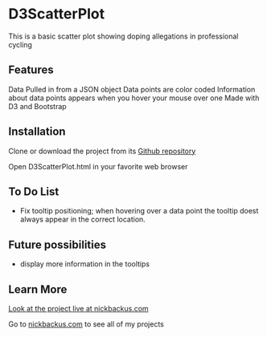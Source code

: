 # D3ScatterPlot
This is a basic scatter plot showing doping allegations in professional cycling

## Features
Data Pulled in from a JSON object
Data points are color coded
Information about data points appears when you hover your mouse over one
Made with D3 and Bootstrap

## Installation 
Clone or download the project from its [Github repository](https://github.com/nickbackus/D3ScatterPlot)

Open D3ScatterPlot.html in your favorite web browser

## To Do List
- Fix tooltip positioning; when hovering over a data point the tooltip doest always appear in the correct location.

## Future possibilities 
- display more information in the tooltips

## Learn More
[Look at the project live at nickbackus.com](http://nickbackus.com/projects/D3ScatterPlot/D3ScatterPlot.html)

Go to [nickbackus.com](http://nickbackus.com) to see all of my projects

